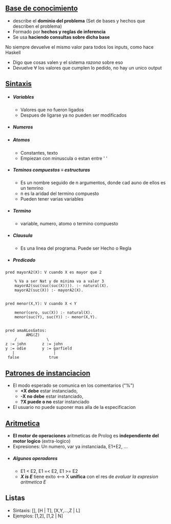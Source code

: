 ## <u>Base de conocimiento</u> 
- describe el **dominio del problema** (Set de bases y hechos que describen el problema)
- Formado por **hechos y reglas de inferencia**
- Se usa **haciendo consultas sobre dicha base** 

No siempre devuelve el mismo valor para todos los inputs, como hace Haskell
- Digo que cosas valen y el sistema _razona_ sobre eso
- Devuelve $\forall$ los valores que cumplen lo pedido, no hay un unico output
## <u>Sintaxis</u>
- ##### Variables
	- Valores que no fueron ligados
	- Despues de ligarse ya no pueden ser modificados
- ##### Numeros
- ##### Atomos
	- Constantes, texto
	- Empiezan con minuscula o estan entre ' '
- ##### Teminos compuestos $\equiv$ estructuras
	- Es un nombre seguido de n argumentos, donde cad auno de ellos es un temrino
	- n es la aridad del termino compuesto
	- Pueden tener varias variables
- ##### Termino
	- variable, numero, atomo o termino compuesto
- ##### Clausula
	- Es una linea del programa. Puede ser Hecho o Regla
- ##### Predicado


```
pred mayorA2(X): V cuando X es mayor que 2
	
	% Va a ser Nat y de minima va a valer 3
	mayorA2(suc(suc(suc(X)))). :- natural(X).
	mayorA2(suc(X)) :- mayorA2(X).


pred menor(X,Y): V cuando X < Y
	
	menor(cero, suc(X)) :- natural(X).
	menor(suc(Y), suc(Y)) :- menor(X,Y). 

	
pred amaALosGatos:
		 AMG(Z)
	/             \
z := john       z := john
y := odie       y := garfield
   |                 |
 false             true
```

## <u>Patrones de instanciacion</u>
- El modo esperado se comunica en los comentarios ("%")
	- **+X debe** estar instanciado, 
	- **-X no debe** estar instanciado,
	- **?X puede o no** estar instanciado
- El usuario no puede suponer mas alla de la especificacion
## <u>Aritmetica</u>
- **El motor de operaciones** aritmeticas de Prolog es **independiente del motor logico** (extra-logico)
- Expresiones: Un numero, var ya instanciada, E1+E2, ...
- ##### Algunos operadores
	- E1 < E2, E1 =< E2, E1 >= E2
	- ***X is E*** tiene exito <--> X **unifica** con el res de _evaluar la expresion aritmetica E_
## Listas
- Sintaxis: [], [H | T], [X,Y,...,Z | L]
- Ejemplos: [1,2], [1,2 | N]
